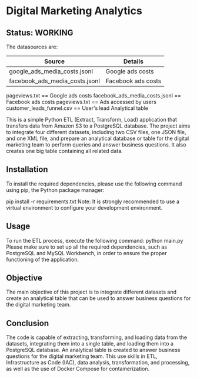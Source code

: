# Digital Marketing Analytics

## Status: WORKING

The datasources are:

|    Source     |    Details    |
| ------------- | ------------- |
| google_ads_media_costs.jsonl	  | Google ads costs  |
| facebook_ads_media_costs.jsonl	  | Facebook ads costs  |
pageviews.txt	 ==	Google ads costs
facebook_ads_media_costs.jsonl	== Facebook ads costs
pageviews.txt	== Ads accessed by users 
customer_leads_funnel.csv	== User's lead Analytical table

This is a simple Python ETL (Extract, Transform, Load) application that transfers data from Amazon S3 to a PostgreSQL database. The project aims to integrate four different datasets, including two CSV files, one JSON file, and one XML file, and prepare an analytical database or table for the digital marketing team to perform queries and answer business questions. It also creates one big table containing all related data.

## Installation
To install the required dependencies, please use the following command using pip, the Python package manager:

pip install -r requirements.txt
Note: It is strongly recommended to use a virtual environment to configure your development environment.

## Usage
To run the ETL process, execute the following command:
python main.py
Please make sure to set up all the required dependencies, such as PostgreSQL and MySQL Workbench, in order to ensure the proper functioning of the application.

## Objective
The main objective of this project is to integrate different datasets and create an analytical table that can be used to answer business questions for the digital marketing team.

## Conclusion

The code is capable of extracting, transforming, and loading data from the datasets, integrating them into a single table, and loading them into a PostgreSQL database. An analytical table is created to answer business questions for the digital marketing team. This use skills in ETL, Infrastructure as Code (IAC), data analysis, transformation, and processing, as well as the use of Docker Compose for containerization.

